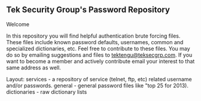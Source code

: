 Tek Security Group's Password Repository
----------------------------------------
Welcome

In this repository you will find helpful authentication brute forcing files. These files include known password defaults, usernames, common and specialized dictionaries, etc. Feel free to contribute to these files. You may do so by emailing suggestions and files to tektengu@teksecgrp.com. If you want to become a member and actively contribute email your interest to that same address as well.

Layout:
services - a repository of service (telnet, ftp, etc) related username and/or passwords.
general - general password files like "top 25 for 2013).
dictionaries - raw dictionary lists
